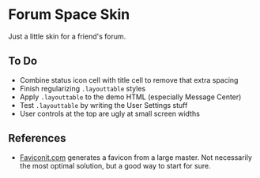 Forum Space Skin
================

Just a little skin for a friend's forum.



To Do
-----

- Combine status icon cell with title cell to remove that extra spacing
- Finish regularizing `.layouttable` styles
- Apply `.layouttable` to the demo HTML (especially Message Center)
- Test `.layouttable` by writing the User Settings stuff
- User controls at the top are ugly at small screen widths



References
----------

- [Faviconit.com](http://faviconit.com/) generates a favicon from a large master.  Not necessarily the most optimal solution, but a good way to start for sure.
